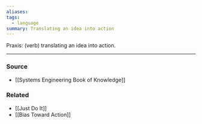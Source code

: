```yaml
---
aliases: 
tags:
  - language
summary: Translating an idea into action
---
```

Praxis: (verb) translating an idea into action.

---
### Source
- [[Systems Engineering Book of Knowledge]]

### Related
- [[Just Do It]]
- [[Bias Toward Action]]